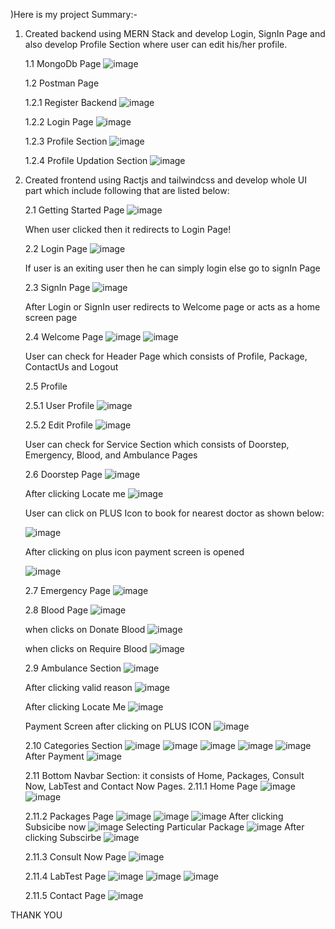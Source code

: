 )Here is my project Summary:-

1. Created backend using MERN Stack and develop Login, SignIn Page and also develop Profile Section where user can edit his/her profile.

   1.1 MongoDb Page
   ![image](https://github.com/RahulBhola/DoctorAtDoorStep/assets/104344946/3df04024-1c19-4cc9-9866-ffedca0f1fd0)

   1.2 Postman Page
   
   1.2.1 Register Backend
   ![image](https://github.com/RahulBhola/DoctorAtDoorStep/assets/104344946/b3a3f23e-37da-49e8-8390-f0af6ad6adfa)

   1.2.2 Login Page
   ![image](https://github.com/RahulBhola/DoctorAtDoorStep/assets/104344946/98e2d574-8914-4b52-9603-761b43b7a5c9)

   1.2.3 Profile Section
   ![image](https://github.com/RahulBhola/DoctorAtDoorStep/assets/104344946/dbb9ecef-4b07-4533-a43f-72aa84ac22d0)

   1.2.4 Profile Updation Section
   ![image](https://github.com/RahulBhola/DoctorAtDoorStep/assets/104344946/fd62fe94-f2f7-43ad-9d5f-da18f475c534)

   
3. Created frontend using Ractjs and tailwindcss and develop whole UI part which include following that are listed below:

   2.1 Getting Started Page
   ![image](https://github.com/RahulBhola/DoctorAtDoorStep/assets/104344946/f6a87216-7e8e-4463-a68e-746041c3afd1)

   When user clicked then it redirects to Login Page!

   2.2 Login Page
   ![image](https://github.com/RahulBhola/DoctorAtDoorStep/assets/104344946/917d5ce5-e057-4c7c-9e49-9d2d47a0c612)

   If user is an exiting user then he can simply login else go to signIn Page

   2.3 SignIn Page
   ![image](https://github.com/RahulBhola/DoctorAtDoorStep/assets/104344946/30ffcccc-92d3-4337-a89c-6154873f25ce)

   After Login or SignIn user redirects to Welcome page or acts as a home screen page

   2.4 Welcome Page
   ![image](https://github.com/RahulBhola/DoctorAtDoorStep/assets/104344946/2ebd23c3-7c8b-4e41-ba79-cbd45dac3e2d)
   ![image](https://github.com/RahulBhola/DoctorAtDoorStep/assets/104344946/c2e0f679-0b12-4b75-9685-0b667cd41030)

   User can check for Header Page which consists of Profile, Package, ContactUs and Logout

   2.5 Profile

   2.5.1 User Profile
   ![image](https://github.com/RahulBhola/DoctorAtDoorStep/assets/104344946/abab3762-661a-49f4-93c0-8380e2d29bda)

   2.5.2 Edit Profile
   ![image](https://github.com/RahulBhola/DoctorAtDoorStep/assets/104344946/a5cc11ac-7e97-484a-9a1d-ce3944825b89)

   User can check for Service Section which consists of Doorstep, Emergency, Blood, and Ambulance Pages

   2.6 Doorstep Page
   ![image](https://github.com/RahulBhola/DoctorAtDoorStep/assets/104344946/a8af6e0f-15d3-4ec7-ae66-96631a67e0f7)

   After clicking Locate me
   ![image](https://github.com/RahulBhola/DoctorAtDoorStep/assets/104344946/fa87bde1-3590-4cf3-b2dc-2601b553ac0e)

   User can click on PLUS Icon to book for nearest doctor as shown below:
   
   ![image](https://github.com/RahulBhola/DoctorAtDoorStep/assets/104344946/881e2cf9-ecb7-4acd-a98a-68c58746ae85)

   After clicking on plus icon payment screen is opened

   ![image](https://github.com/RahulBhola/DoctorAtDoorStep/assets/104344946/ab115e31-ab49-4f50-a770-f3dee30eee54)

   2.7 Emergency Page
   ![image](https://github.com/RahulBhola/DoctorAtDoorStep/assets/104344946/50657c89-fdb9-4b51-a0f6-111968e550a1)

   2.8 Blood Page
   ![image](https://github.com/RahulBhola/DoctorAtDoorStep/assets/104344946/aacafb2d-5287-4a88-9983-4b70ed4a59c7)

   when clicks on Donate Blood
   ![image](https://github.com/RahulBhola/DoctorAtDoorStep/assets/104344946/d1ccdf8c-aca9-4973-9c08-d1b1404b683c)

   when clicks on Require Blood
   ![image](https://github.com/RahulBhola/DoctorAtDoorStep/assets/104344946/f55e78e0-faad-4d79-b386-d4b446387f6d)

   2.9 Ambulance Section
   ![image](https://github.com/RahulBhola/DoctorAtDoorStep/assets/104344946/45afa98f-37e4-422b-bf66-0f16700307ff)

   After clicking valid reason
   ![image](https://github.com/RahulBhola/DoctorAtDoorStep/assets/104344946/d02bc6d7-6b27-4bbc-8dee-8ecb33092128)

   After clicking Locate Me
   ![image](https://github.com/RahulBhola/DoctorAtDoorStep/assets/104344946/11c7fcfe-823e-4828-8ea6-c7cbc55c0449)

   Payment Screen after clicking on PLUS ICON
   ![image](https://github.com/RahulBhola/DoctorAtDoorStep/assets/104344946/d2b5ee67-9654-4d2d-be92-bb87debaf5ee)

   2.10 Categories Section
   ![image](https://github.com/RahulBhola/DoctorAtDoorStep/assets/104344946/abc1bb1a-13e2-45c8-b9dc-ec66948af9a1)
   ![image](https://github.com/RahulBhola/DoctorAtDoorStep/assets/104344946/c35d0cbf-780f-438a-998b-4f04d05ef1c4)
   ![image](https://github.com/RahulBhola/DoctorAtDoorStep/assets/104344946/12b288a4-4548-498a-934b-85a4351188b7)
   ![image](https://github.com/RahulBhola/DoctorAtDoorStep/assets/104344946/3c4d7157-fae3-4696-9079-c6de824b6d61)
   ![image](https://github.com/RahulBhola/DoctorAtDoorStep/assets/104344946/07941b7d-b8e1-4592-ab34-525582fdfd0a)
   After Payment
   ![image](https://github.com/RahulBhola/DoctorAtDoorStep/assets/104344946/b49dc03c-6bf2-424c-8132-e5926d081eed)


   2.11 Bottom Navbar Section: it consists of Home, Packages, Consult Now, LabTest and Contact Now Pages.
   2.11.1 Home Page
   ![image](https://github.com/RahulBhola/DoctorAtDoorStep/assets/104344946/0c7b946c-b6b5-4d72-a780-58375f76c997)
   ![image](https://github.com/RahulBhola/DoctorAtDoorStep/assets/104344946/74e0b29f-0a0d-430c-89fa-c1a163431910)

   2.11.2 Packages Page
   ![image](https://github.com/RahulBhola/DoctorAtDoorStep/assets/104344946/6eab34c4-2522-428c-b85e-ec12000ff6db)
   ![image](https://github.com/RahulBhola/DoctorAtDoorStep/assets/104344946/a7f19817-5094-42c7-8ccc-316bd869e326)
   ![image](https://github.com/RahulBhola/DoctorAtDoorStep/assets/104344946/a929afa9-440d-421f-96c8-a8a9d315ec1c)
   After clicking Subsicibe now
   ![image](https://github.com/RahulBhola/DoctorAtDoorStep/assets/104344946/bc29def6-3559-4e9f-8434-4fbf4aa51c34)
   Selecting Particular Package
   ![image](https://github.com/RahulBhola/DoctorAtDoorStep/assets/104344946/8d659d7a-a48f-42ad-b80f-e3140a6c7f8d)
   After clicking Subscirbe
   ![image](https://github.com/RahulBhola/DoctorAtDoorStep/assets/104344946/df8d5d9d-8cde-4f6b-a454-d8656282c702)

   2.11.3 Consult Now Page
   ![image](https://github.com/RahulBhola/DoctorAtDoorStep/assets/104344946/8bade988-dd44-4a1d-8d5c-507b3560df17)

   2.11.4 LabTest Page
   ![image](https://github.com/RahulBhola/DoctorAtDoorStep/assets/104344946/3db3c91d-5136-4d0e-84bc-ba0c270c95d8)
   ![image](https://github.com/RahulBhola/DoctorAtDoorStep/assets/104344946/09f1d229-80a9-4ed4-8b44-8048973de62d)
   ![image](https://github.com/RahulBhola/DoctorAtDoorStep/assets/104344946/18f0d8a7-15fc-4248-9265-f79fc495bf34)

   2.11.5 Contact Page
   ![image](https://github.com/RahulBhola/DoctorAtDoorStep/assets/104344946/adcb6f94-e5f8-4011-b2e1-d5b6970bb9e1)

THANK YOU
